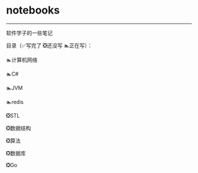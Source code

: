 # notebooks

---

软件学子的一些笔记

目录（:white_check_mark:写完了​ :negative_squared_cross_mark:还没写 :swimmer:正在写）：

:swimmer:计算机网络

:swimmer:C#

:swimmer:JVM

:swimmer:redis

:negative_squared_cross_mark:STL

:negative_squared_cross_mark:数据结构

:negative_squared_cross_mark:算法

:negative_squared_cross_mark:数据库

:negative_squared_cross_mark:Go

